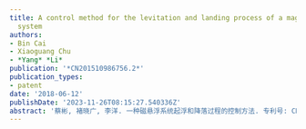 ```yaml
---
title: A control method for the levitation and landing process of a magnetic levitation
  system
authors:
- Bin Cai
- Xiaoguang Chu
- *Yang* *Li*
publication: '*CN201510986756.2*'
publication_types:
- patent
date: '2018-06-12'
publishDate: '2023-11-26T08:15:27.540336Z'
abstract: '蔡彬, 褚晓广, 李洋. 一种磁悬浮系统起浮和降落过程的控制方法. 专利号: CN201510986756.2, 授权号: CN105549393A.'
---
```

